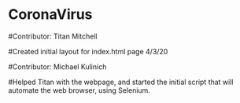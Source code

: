 # CoronaVirus
#Contributor: Titan Mitchell

#Created initial layout for index.html page 4/3/20

#Contributor: Michael Kulinich

#Helped Titan with the webpage, and started the initial script that will automate the web browser, using Selenium.
